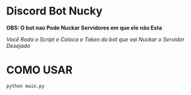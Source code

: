 # Discord Bot Nucky
**OBS: O bot nao Pode Nuckar Servidores em que ele não Esta**

_Você Roda o Script e Coloca o Token do bot que vai Nuckar o Servidor Desejado_

# COMO USAR
```python main.py```